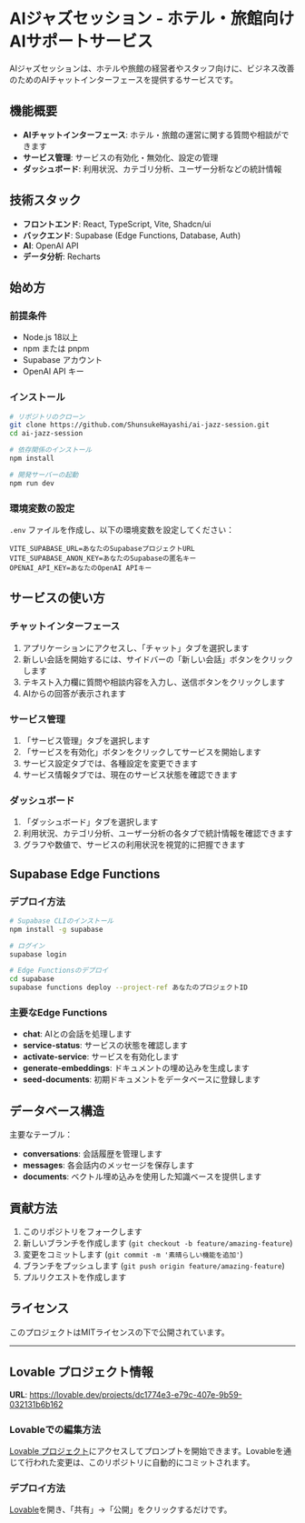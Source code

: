 # AIジャズセッション - ホテル・旅館向けAIサポートサービス

AIジャズセッションは、ホテルや旅館の経営者やスタッフ向けに、ビジネス改善のためのAIチャットインターフェースを提供するサービスです。

## 機能概要

- **AIチャットインターフェース**: ホテル・旅館の運営に関する質問や相談ができます
- **サービス管理**: サービスの有効化・無効化、設定の管理
- **ダッシュボード**: 利用状況、カテゴリ分析、ユーザー分析などの統計情報

## 技術スタック

- **フロントエンド**: React, TypeScript, Vite, Shadcn/ui
- **バックエンド**: Supabase (Edge Functions, Database, Auth)
- **AI**: OpenAI API
- **データ分析**: Recharts

## 始め方

### 前提条件

- Node.js 18以上
- npm または pnpm
- Supabase アカウント
- OpenAI API キー

### インストール

```bash
# リポジトリのクローン
git clone https://github.com/ShunsukeHayashi/ai-jazz-session.git
cd ai-jazz-session

# 依存関係のインストール
npm install

# 開発サーバーの起動
npm run dev
```

### 環境変数の設定

`.env` ファイルを作成し、以下の環境変数を設定してください：

```
VITE_SUPABASE_URL=あなたのSupabaseプロジェクトURL
VITE_SUPABASE_ANON_KEY=あなたのSupabaseの匿名キー
OPENAI_API_KEY=あなたのOpenAI APIキー
```

## サービスの使い方

### チャットインターフェース

1. アプリケーションにアクセスし、「チャット」タブを選択します
2. 新しい会話を開始するには、サイドバーの「新しい会話」ボタンをクリックします
3. テキスト入力欄に質問や相談内容を入力し、送信ボタンをクリックします
4. AIからの回答が表示されます

### サービス管理

1. 「サービス管理」タブを選択します
2. 「サービスを有効化」ボタンをクリックしてサービスを開始します
3. サービス設定タブでは、各種設定を変更できます
4. サービス情報タブでは、現在のサービス状態を確認できます

### ダッシュボード

1. 「ダッシュボード」タブを選択します
2. 利用状況、カテゴリ分析、ユーザー分析の各タブで統計情報を確認できます
3. グラフや数値で、サービスの利用状況を視覚的に把握できます

## Supabase Edge Functions

### デプロイ方法

```bash
# Supabase CLIのインストール
npm install -g supabase

# ログイン
supabase login

# Edge Functionsのデプロイ
cd supabase
supabase functions deploy --project-ref あなたのプロジェクトID
```

### 主要なEdge Functions

- **chat**: AIとの会話を処理します
- **service-status**: サービスの状態を確認します
- **activate-service**: サービスを有効化します
- **generate-embeddings**: ドキュメントの埋め込みを生成します
- **seed-documents**: 初期ドキュメントをデータベースに登録します

## データベース構造

主要なテーブル：

- **conversations**: 会話履歴を管理します
- **messages**: 各会話内のメッセージを保存します
- **documents**: ベクトル埋め込みを使用した知識ベースを提供します

## 貢献方法

1. このリポジトリをフォークします
2. 新しいブランチを作成します (`git checkout -b feature/amazing-feature`)
3. 変更をコミットします (`git commit -m '素晴らしい機能を追加'`)
4. ブランチをプッシュします (`git push origin feature/amazing-feature`)
5. プルリクエストを作成します

## ライセンス

このプロジェクトはMITライセンスの下で公開されています。

---

## Lovable プロジェクト情報

**URL**: https://lovable.dev/projects/dc1774e3-e79c-407e-9b59-032131b6b162

### Lovableでの編集方法

[Lovable プロジェクト](https://lovable.dev/projects/dc1774e3-e79c-407e-9b59-032131b6b162)にアクセスしてプロンプトを開始できます。Lovableを通じて行われた変更は、このリポジトリに自動的にコミットされます。

### デプロイ方法

[Lovable](https://lovable.dev/projects/dc1774e3-e79c-407e-9b59-032131b6b162)を開き、「共有」→「公開」をクリックするだけです。
